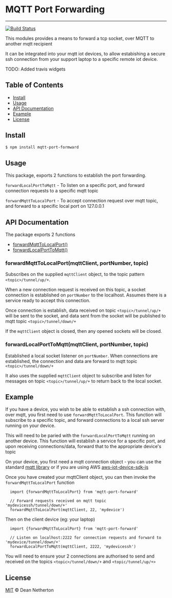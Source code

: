 # MQTT Port Forwarding
-----------

[![Build Status](https://travis-ci.com/vipoo/mqtt-port-forward.svg?branch=master)](https://travis-ci.com/vipoo/mqtt-port-forward)

This modules provides a means to forward a tcp socket, over MQTT to another mqtt recipient

It can be integrated into your mqtt iot devices, to allow estabishing a secure ssh connection
from your support laptop to a specific remote iot device.

TODO: Added travis widgets

## Table of Contents

- [Install](#install)
- [Usage](#usage)
- [API Documentation](#api-documentation)
- [Example](#example)
- [License](#license)


## Install

```sh
$ npm install mqtt-port-formward
```

## Usage

This package, exports 2 functions to establish the port forwarding.

`forwardLocalPortToMqtt` - To listen on a specific port, and forward connection requests to a specific mqtt topic

`forwardMqttToLocalPort` - To accept connection request over mqtt topic, and forward to a specific local port on 127.0.0.1

## API Documentation

The package exports 2 functions

* [forwardMqttToLocalPort()](#forwardmqtttolocalportmqttclient-portnumber-topic)
* [forwardLocalPortToMqtt()](#forwardlocalporttomqttmqttclient-portnumber-topic)

### forwardMqttToLocalPort(mqttClient, portNumber, topic)

Subscribes on the supplied `mqttClient` object, to the topic pattern `<topic>/tunnel/up/+`.

When a new connection request is received on this topic, a socket connection is established
on `portNumber` to the localhost.  Assumes there is a service ready to accept this connection.

Once connection is establish, data received on topic `<topic>/tunnel/up/+` will be sent to
the socket, and data sent from the socket will be published to mqtt topic `<topic>/tunnel/down/+`

If the `mqttClient` object is closed, then any opened sockets will be closed.

### forwardLocalPortToMqtt(mqttClient, portNumber, topic)

Established a local socket listener on `portNumber`.  When connections are established,
the connection and data are forward to mqtt topic `<topic>/tunnel/down/+`

It also uses the supplied `mqttClient` object to subscribe and listen for messages
on topic `<topic>/tunnel/up/+` to return back to the local socket.


## Example

If you have a device, you wish to be able to establish a ssh connection with,
over mqtt, you first need to use `forwardMqttToLocalPort`.  This function will subscribe
to a specific topic, and forward connections to a local ssh server running on your device.

This will need to be paried with the `forwardLocalPortToMqtt` running on another device.  This function
will establish a service for a specific port, and upon receiving connections/data, forward that to the appropriate device's topic

On your device, you first need a mqtt connection object - you can use the standard [mqtt library](https://github.com/mqttjs/MQTT.js)
or if you are using AWS [aws-iot-device-sdk-js](https://github.com/aws/aws-iot-device-sdk-js)

Once you have created your mqttClient object, you can then invoke the `forwardMqttToLocalPort` function

```
  import {forwardMqttToLocalPort} from 'mqtt-port-forward'

  // Forward requests received on mqtt topic 'mydevicessh/tunnel/down/+'
  forwardMqttToLocalPort(mqttClient, 22, 'mydevice')

```

Then on the client device (eg: your laptop)

```
  import {forwardMqttToLocalPort} from 'mqtt-port-forward'

  // Listen on localhost:2222 for connection requests and forward to 'mydevice/tunnel/down/+'
  forwardLocalPortToMqtt(mqttClient, 2222, 'mydevicessh')
```

You will need to ensure your 2 connections are authorised to send and received on
the topics `<topic>/tunnel/down/+` and `<topic/tunnel/up/+>`


## License

[MIT](LICENSE) © Dean Netherton
